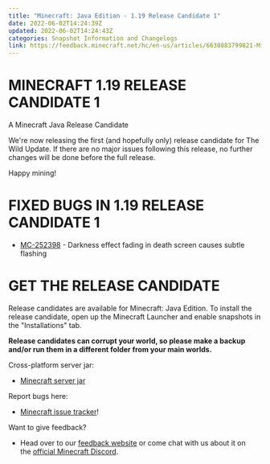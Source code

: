 ```yaml
---
title: "Minecraft: Java Edition - 1.19 Release Candidate 1"
date: 2022-06-02T14:24:39Z
updated: 2022-06-02T14:24:43Z
categories: Snapshot Information and Changelogs
link: https://feedback.minecraft.net/hc/en-us/articles/6630883799821-Minecraft-Java-Edition-1-19-Release-Candidate-1
---
```


<div>

<div class="container">

<div class="row justify-content-center text-center">

<div class="col-12 col-md-8 col-lg-6">

# MINECRAFT 1.19 RELEASE CANDIDATE 1

A Minecraft Java Release Candidate

</div>

</div>

</div>

</div>

<div class="aem-Grid aem-Grid--12 aem-Grid--default--12">

<div class="text parbase aem-GridColumn aem-GridColumn--default--12">

<div class="container article-paragraph text-generic">

<div class="row justify-content-center">

<div class="col-md-8 col-lg-6">

<div class="end-with-block">

We're now releasing the first (and hopefully only) release candidate for The Wild Update. If there are no major issues following this release, no further changes will be done before the full release. 

Happy mining!

# FIXED BUGS IN 1.19 RELEASE CANDIDATE 1

- [MC-252398](https://bugs.mojang.com/browse/MC-252398) - Darkness effect fading in death screen causes subtle flashing

# GET THE RELEASE CANDIDATE

Release candidates are available for Minecraft: Java Edition. To install the release candidate, open up the Minecraft Launcher and enable snapshots in the "Installations" tab.

**Release candidates can corrupt your world, so please make a backup and/or run them in a different folder from your main worlds.**

Cross-platform server jar:

- [Minecraft server jar](https://launcher.mojang.com/v1/objects/76ebdba03954e5a2185fb7a1d3a25096eb6bd195/server.jar)

Report bugs here:

- [Minecraft issue tracker](https://aka.ms/snapshotbugs?ref=blog)!

Want to give feedback?

- Head over to our [feedback website](https://aka.ms/snapshotfeedback) or come chat with us about it on the [official Minecraft Discord](https://discordapp.com/invite/minecraft).

</div>

</div>

</div>

</div>

</div>

</div>
